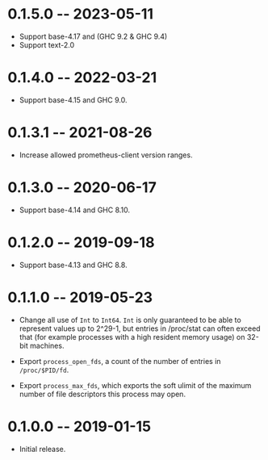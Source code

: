 # 0.1.5.0 -- 2023-05-11

* Support base-4.17 and (GHC 9.2 & GHC 9.4)
* Support text-2.0

# 0.1.4.0 -- 2022-03-21

* Support base-4.15 and GHC 9.0.

# 0.1.3.1 -- 2021-08-26

* Increase allowed prometheus-client version ranges.

# 0.1.3.0 -- 2020-06-17

* Support base-4.14 and GHC 8.10.

# 0.1.2.0 -- 2019-09-18

* Support base-4.13 and GHC 8.8.

# 0.1.1.0 -- 2019-05-23

* Change all use of `Int` to `Int64`. `Int` is only guaranteed to be able to
  represent values up to 2^29-1, but entries in /proc/stat can often exceed that
  (for example processes with a high resident memory usage) on 32-bit machines.

* Export `process_open_fds`, a count of the number of entries in
  `/proc/$PID/fd`.

* Export `process_max_fds`, which exports the soft ulimit of the maximum number
  of file descriptors this process may open.

# 0.1.0.0 -- 2019-01-15

* Initial release.
